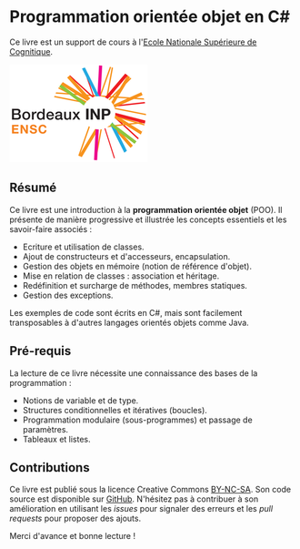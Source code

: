 Programmation orientée objet en C#
=====

Ce livre est un support de cours à l'[Ecole Nationale Supérieure de Cognitique](http://www.ensc.fr).

![](images/ensc-logo.png)

## Résumé

Ce livre est une introduction à la **programmation orientée objet** (POO). Il présente de manière progressive et illustrée les concepts essentiels et les savoir-faire associés :

* Ecriture et utilisation de classes.
* Ajout de constructeurs et d'accesseurs, encapsulation.
* Gestion des objets en mémoire (notion de référence d'objet).
* Mise en relation de classes : association et héritage.
* Redéfinition et surcharge de méthodes, membres statiques.
* Gestion des exceptions.

Les exemples de code sont écrits en C#, mais sont facilement transposables à d'autres langages orientés objets comme Java.

## Pré-requis

La lecture de ce livre nécessite une connaissance des bases de la programmation :

* Notions de variable et de type.
* Structures conditionnelles et itératives (boucles).
* Programmation modulaire (sous-programmes) et passage de paramètres.
* Tableaux et listes.

## Contributions

Ce livre est publié sous la licence Creative Commons [BY-NC-SA](http://creativecommons.org/licenses/by-nc-sa/4.0/). Son code source est disponible sur [GitHub](https://github.com/lmdsio-slam2/cours). N'hésitez pas à contribuer à son amélioration en utilisant les *issues* pour signaler des erreurs et les *pull requests* pour proposer des ajouts.

Merci d'avance et bonne lecture !
